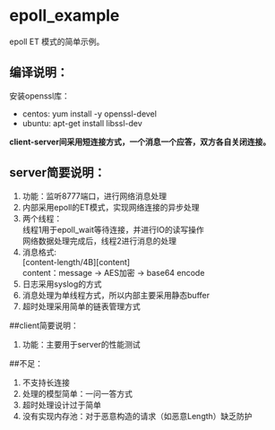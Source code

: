 # epoll_example
epoll ET 模式的简单示例。
  
## 编译说明：
安装openssl库：  
- centos: yum install -y openssl-devel  
- ubuntu: apt-get install libssl-dev

**client-server间采用短连接方式，一个消息一个应答，双方各自关闭连接。**

## server简要说明：
1. 功能：监听8777端口，进行网络消息处理
2. 内部采用epoll的ET模式，实现网络连接的异步处理
3. 两个线程：  
线程1用于epoll_wait等待连接，并进行IO的读写操作  
网络数据处理完成后，线程2进行消息的处理
4. 消息格式:  
[content-length/4B][content]  
content：message -> AES加密 -> base64 encode
5. 日志采用syslog的方式
6. 消息处理为单线程方式，所以内部主要采用静态buffer
7. 超时处理采用简单的链表管理方式

##client简要说明：  
1. 功能：主要用于server的性能测试

##不足：
1. 不支持长连接
2. 处理的模型简单：一问一答方式
3. 超时处理设计过于简单
4. 没有实现内存池：对于恶意构造的请求（如恶意Length）缺乏防护
